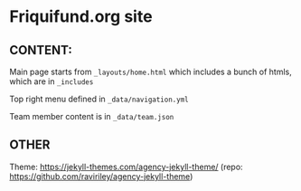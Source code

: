 # Friquifund.org site


## CONTENT:

Main page starts from `_layouts/home.html` which includes a bunch of htmls, which are in `_includes`

Top right menu defined in `_data/navigation.yml`

Team member content is in `_data/team.json`


## OTHER

Theme: https://jekyll-themes.com/agency-jekyll-theme/ (repo: https://github.com/raviriley/agency-jekyll-theme)



